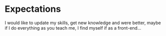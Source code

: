 # Expectations

I would like to update my skills, get new knowledge and were better, maybe if I do everything as you teach me, I find myself if as a front-end...
